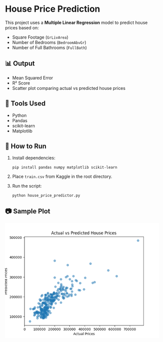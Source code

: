 # House Price Prediction

This project uses a **Multiple Linear Regression** model to predict house prices based on:

- Square Footage (`GrLivArea`)
- Number of Bedrooms (`BedroomAbvGr`)
- Number of Full Bathrooms (`FullBath`)

## 📊 Output

- Mean Squared Error
- R² Score
- Scatter plot comparing actual vs predicted house prices

## 🧰 Tools Used
- Python
- Pandas
- scikit-learn
- Matplotlib

## 🚀 How to Run

1. Install dependencies:
    ```
    pip install pandas numpy matplotlib scikit-learn
    ```

2. Place `train.csv` from Kaggle in the root directory.

3. Run the script:
    ```
    python house_price_predictor.py
    ```

## 📷 Sample Plot

![Prediction Plot](output.png)  
